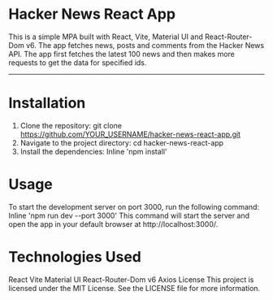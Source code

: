 # Hacker News React App
This is a simple MPA built with React, Vite, Material UI and React-Router-Dom v6. The app fetches news, posts and comments from the Hacker News API. The app first fetches the latest 100 news and then makes more requests to get the data for specified ids.

___


# Installation
1. Clone the repository: git clone https://github.com/YOUR_USERNAME/hacker-news-react-app.git
2. Navigate to the project directory: cd hacker-news-react-app
3. Install the dependencies: Inline 'npm install'

# Usage
To start the development server on port 3000, run the following command:
Inline 'npm run dev --port 3000' 
This command will start the server and open the app in your default browser at http://localhost:3000/.

# Technologies Used
React
Vite
Material UI
React-Router-Dom v6
Axios
License
This project is licensed under the MIT License. See the LICENSE file for more information.

